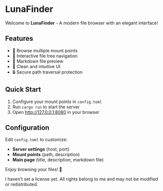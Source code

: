 # LunaFinder

Welcome to **LunaFinder** - A modern file browser with an elegant interface!

## Features

- 📁 Browse multiple mount points
- 🌲 Interactive file tree navigation
- 📄 Markdown file preview
- 🎨 Clean and intuitive UI
- 🔒 Secure path traversal protection

## Quick Start

1. Configure your mount points in `config.toml`
2. Run `cargo run` to start the server
3. Open http://127.0.0.1:8080 in your browser

## Configuration

Edit `config.toml` to customize:
- **Server settings** (host, port)
- **Mount points** (path, description)
- **Main page** (title, description, markdown file)

Enjoy browsing your files! 🚀

I haven't set a license yet. All rights belong to me and may not be modified or redistributed.